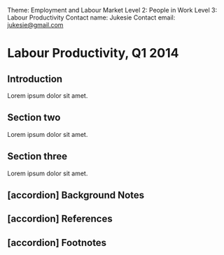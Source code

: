 Theme: Employment and Labour Market
Level 2: People in Work
Level 3: Labour Productivity
Contact name: Jukesie
Contact email: jukesie@gmail.com

# Labour Productivity, Q1 2014

## Introduction

Lorem ipsum dolor sit amet.

## Section two

Lorem ipsum dolor sit amet.

## Section three

Lorem ipsum dolor sit amet.

## [accordion] Background Notes

## [accordion] References

## [accordion] Footnotes
